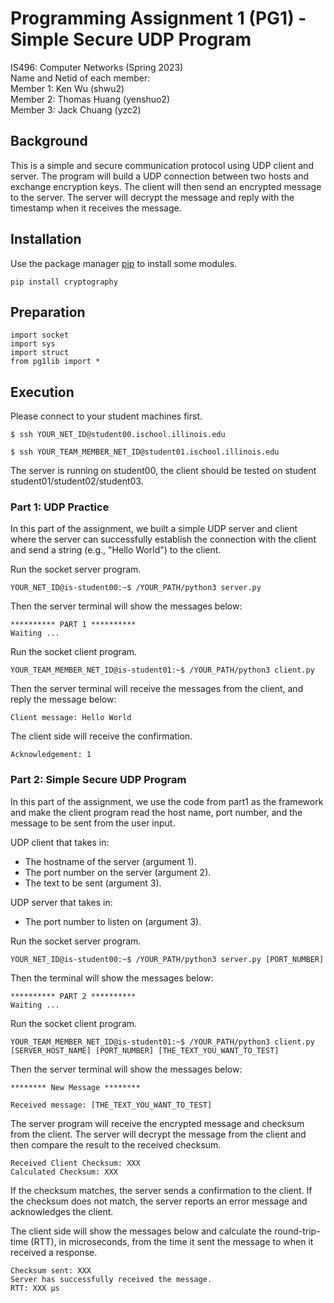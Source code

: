 # Programming Assignment 1 (PG1) - Simple Secure UDP Program

IS496: Computer Networks (Spring 2023) \
Name and Netid of each member: \
Member 1: Ken Wu (shwu2) \
Member 2: Thomas Huang (yenshuo2) \
Member 3: Jack Chuang (yzc2)

## Background

This is a simple and secure communication protocol using UDP client and server. The program will build a UDP connection between two hosts and exchange encryption keys. The client will then send an encrypted message to the server. The server will decrypt the message and reply with the timestamp when it receives the message.

## Installation

Use the package manager [pip](https://pip.pypa.io/en/stable/) to install some modules.

```shell
pip install cryptography
```

## Preparation

```shell
import socket
import sys
import struct
from pg1lib import *
```

## Execution

Please connect to your student machines first.

```shell
$ ssh YOUR_NET_ID@student00.ischool.illinois.edu

$ ssh YOUR_TEAM_MEMBER_NET_ID@student01.ischool.illinois.edu
```

The server is running on student00, the client should be tested on student student01/student02/student03.

### Part 1: UDP Practice

In this part of the assignment, we built a simple UDP server and client where the server can successfully establish the connection with the client and send a string (e.g., "Hello World") to the client.

Run the socket server program.

```shell
YOUR_NET_ID@is-student00:~$ /YOUR_PATH/python3 server.py
```

Then the server terminal will show the messages below:

```
********** PART 1 **********
Waiting ...

```

Run the socket client program.

```shell
YOUR_TEAM_MEMBER_NET_ID@is-student01:~$ /YOUR_PATH/python3 client.py
```

Then the server terminal will receive the messages from the client, and reply the message below:

```
Client message: Hello World

```

The client side will receive the confirmation.

```
Acknowledgement: 1
```

### Part 2: Simple Secure UDP Program

In this part of the assignment, we use the code from part1 as the framework and make the client program read the host name, port number, and the message to be sent from the user input.

UDP client that takes in:

- The hostname of the server (argument 1).
- The port number on the server (argument 2).
- The text to be sent (argument 3).

UDP server that takes in:

- The port number to listen on (argument 3).

Run the socket server program.

```shell
YOUR_NET_ID@is-student00:~$ /YOUR_PATH/python3 server.py [PORT_NUMBER]
```

Then the terminal will show the messages below:

```
********** PART 2 **********
Waiting ...

```

Run the socket client program.

```shell
YOUR_TEAM_MEMBER_NET_ID@is-student01:~$ /YOUR_PATH/python3 client.py [SERVER_HOST_NAME] [PORT_NUMBER] [THE_TEXT_YOU_WANT_TO_TEST]
```

Then the server terminal will show the messages below:

```
******** New Message ********

Received message: [THE_TEXT_YOU_WANT_TO_TEST]
```

The server program will receive the encrypted message and checksum from the client. The server will decrypt the message from the client and then compare the result to the received checksum.

```
Received Client Checksum: XXX
Calculated Checksum: XXX
```

If the checksum matches, the server sends a confirmation to the client. If the checksum does not match, the server reports an error message and acknowledges the client.

The client side will show the messages below and calculate the round-trip-time (RTT), in microseconds, from the time it sent the message to when it received a response.

```
Checksum sent: XXX
Server has successfully received the message.
RTT: XXX μs
```
